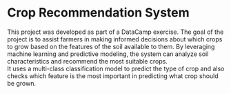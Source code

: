 # Crop Recommendation System

This project was developed as part of a DataCamp exercise. The goal of the project is to assist farmers in making informed decisions about which crops to grow based on the features of the soil available to them. By leveraging machine learning and predictive modeling, the system can analyze soil characteristics and recommend the most suitable crops.  
It uses a multi-class classification model to predict the type of crop and also checks which feature is the most important in predicting what crop should be grown. 


